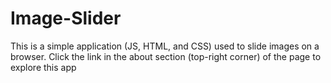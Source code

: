 # Image-Slider
This is a simple application (JS, HTML, and CSS) used to slide images on a browser. 
 Click the link in the about section (top-right corner) of the page to explore this app 
